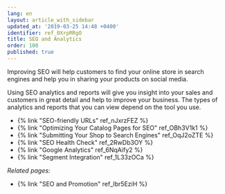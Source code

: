 ```yaml
---
lang: en
layout: article_with_sidebar
updated_at: '2019-03-25 14:48 +0400'
identifier: ref_0XrpRRgO
title: SEO and Analytics
order: 100
published: true
---
```

Improving SEO will help customers to find your online store in search engines and help you in sharing your products on social media.

Using SEO analytics and reports will give you insight into your sales and customers in great detail and help to improve your business. The types of analytics and reports that you can view depend on the tool you use.

*   {% link "SEO-friendly URLs" ref_nJxrzFEZ %}
*   {% link "Optimizing Your Catalog Pages for SEO" ref_OBh3V1k1 %}
*   {% link "Submitting Your Shop to Search Engines" ref_OqJ2oZTE %}
*   {% link "SEO Health Check" ref_2RwDb3OY %}
*   {% link "Google Analytics" ref_6NqAify2 %}
*   {% link "Segment Integration" ref_1L33zOCa %}


_Related pages:_

* {% link "SEO and Promotion" ref_Ibr5EziH %}

